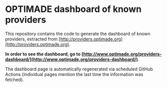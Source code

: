 # OPTIMADE dashboard of known providers

This repository contains the code to generate the dashboard of known providers,
extracted from [http://providers.optimade.org](http://providers.optimade.org).

**In order to see the dashboard, go to [http://www.optimade.org/providers-dashboard/](http://www.optimade.org/providers-dashboard/)**.

The dashboard page is automatically regenerated via scheduled GitHub Actions (individual pages mention the last time the information was fetched).

